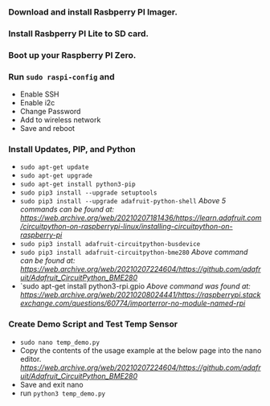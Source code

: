 ### Download and install Rasbperry PI Imager.
### Install Rasbperry PI Lite to SD card.
### Boot up your Raspberry PI Zero.
### Run `sudo raspi-config` and
- Enable SSH
- Enable i2c
- Change Password
- Add to wireless network
- Save and reboot
### Install Updates, PIP, and Python
- `sudo apt-get update`
- `sudo apt-get upgrade`
- `sudo apt-get install python3-pip` 
- `sudo pip3 install --upgrade setuptools`
- `sudo pip3 install --upgrade adafruit-python-shell`
*Above 5 commands can be found at: https://web.archive.org/web/20210207181436/https://learn.adafruit.com/circuitpython-on-raspberrypi-linux/installing-circuitpython-on-raspberry-pi*
- `sudo pip3 install adafruit-circuitpython-busdevice`
- `sudo pip3 install adafruit-circuitpython-bme280`
*Above command can be found at: https://web.archive.org/web/20210207224604/https://github.com/adafruit/Adafruit_CircuitPython_BME280*
- `sudo apt-get install python3-rpi.gpio
*Above command was found at: https://web.archive.org/web/20210208024441/https://raspberrypi.stackexchange.com/questions/60774/importerror-no-module-named-rpi*


### Create Demo Script and Test Temp Sensor
- `sudo nano temp_demo.py`
- Copy the contents of the usage example at the below page into the nano editor.
*https://web.archive.org/web/20210207224604/https://github.com/adafruit/Adafruit_CircuitPython_BME280*
- Save and exit nano
- run `python3 temp_demo.py`
